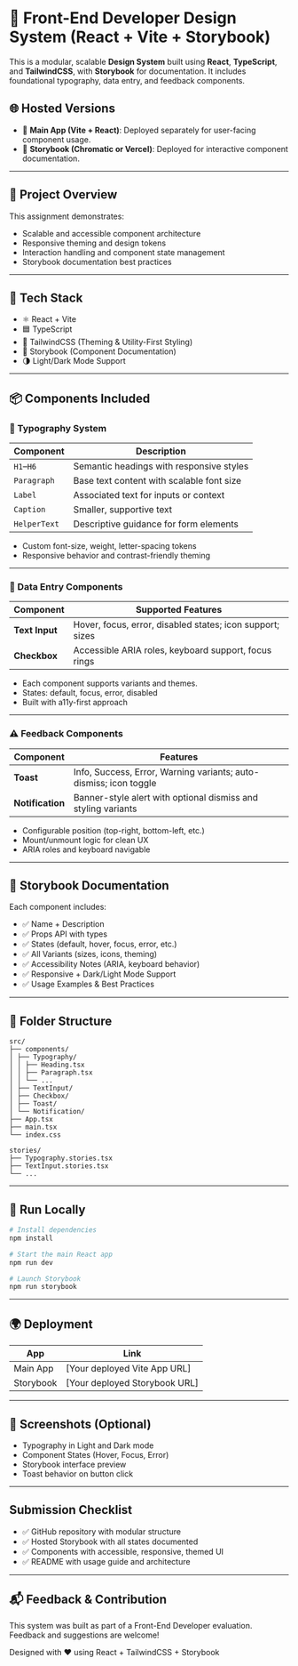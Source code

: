 # 🧩 Front-End Developer Design System (React + Vite + Storybook)

This is a modular, scalable **Design System** built using **React**, **TypeScript**, and **TailwindCSS**, with **Storybook** for documentation. It includes foundational typography, data entry, and feedback components.

## 🌐 Hosted Versions

- 🔗 **Main App (Vite + React)**: Deployed separately for user-facing component usage.
- 🔗 **Storybook (Chromatic or Vercel)**: Deployed for interactive component documentation.

---

## 🚀 Project Overview

This assignment demonstrates:

- Scalable and accessible component architecture
- Responsive theming and design tokens
- Interaction handling and component state management
- Storybook documentation best practices

---

## 🔧 Tech Stack

- ⚛️ React + Vite
- 🟦 TypeScript
- 💨 TailwindCSS (Theming & Utility-First Styling)
- 📘 Storybook (Component Documentation)
- 🌗 Light/Dark Mode Support

---

## 📦 Components Included

### 🧱 Typography System

| Component         | Description                                      |
|------------------|--------------------------------------------------|
| `H1`–`H6`         | Semantic headings with responsive styles         |
| `Paragraph`       | Base text content with scalable font size       |
| `Label`           | Associated text for inputs or context           |
| `Caption`         | Smaller, supportive text                        |
| `HelperText`      | Descriptive guidance for form elements          |

- Custom font-size, weight, letter-spacing tokens
- Responsive behavior and contrast-friendly theming

---

### 🧩 Data Entry Components

| Component     | Supported Features                                                |
|--------------|--------------------------------------------------------------------|
| **Text Input** | Hover, focus, error, disabled states; icon support; sizes        |
| **Checkbox**   | Accessible ARIA roles, keyboard support, focus rings             |

- Each component supports variants and themes.
- States: default, focus, error, disabled
- Built with a11y-first approach

---

### ⚠ Feedback Components

| Component       | Features                                                               |
|----------------|-------------------------------------------------------------------------|
| **Toast**       | Info, Success, Error, Warning variants; auto-dismiss; icon toggle      |
| **Notification**| Banner-style alert with optional dismiss and styling variants          |

- Configurable position (top-right, bottom-left, etc.)
- Mount/unmount logic for clean UX
- ARIA roles and keyboard navigable

---

## 📘 Storybook Documentation

Each component includes:

- ✅ Name + Description
- ✅ Props API with types
- ✅ States (default, hover, focus, error, etc.)
- ✅ All Variants (sizes, icons, theming)
- ✅ Accessibility Notes (ARIA, keyboard behavior)
- ✅ Responsive + Dark/Light Mode Support
- ✅ Usage Examples & Best Practices

---

## 📂 Folder Structure

```
src/
├── components/
│ ├── Typography/
│ │ ├── Heading.tsx
│ │ ├── Paragraph.tsx
│ │ └── ...
│ ├── TextInput/
│ ├── Checkbox/
│ ├── Toast/
│ └── Notification/
├── App.tsx
├── main.tsx
└── index.css

stories/
├── Typography.stories.tsx
├── TextInput.stories.tsx
└── ...

````


---

## 🧪 Run Locally

```bash
# Install dependencies
npm install

# Start the main React app
npm run dev

# Launch Storybook
npm run storybook

```

----

## 🌍 Deployment

| App       | Link                           |
| --------- | ------------------------------ |
| Main App  | \[Your deployed Vite App URL]  |
| Storybook | \[Your deployed Storybook URL] |



---

## 📸 Screenshots (Optional)
- Typography in Light and Dark mode
- Component States (Hover, Focus, Error)
- Storybook interface preview
- Toast behavior on button click

---


## Submission Checklist
 - ✅ GitHub repository with modular structure
 - ✅ Hosted Storybook with all states documented
 - ✅ Components with accessible, responsive, themed UI
 - ✅ README with usage guide and architecture

 ---

## 📬 Feedback & Contribution
This system was built as part of a Front-End Developer evaluation. Feedback and suggestions are welcome!

Designed with ❤️ using React + TailwindCSS + Storybook